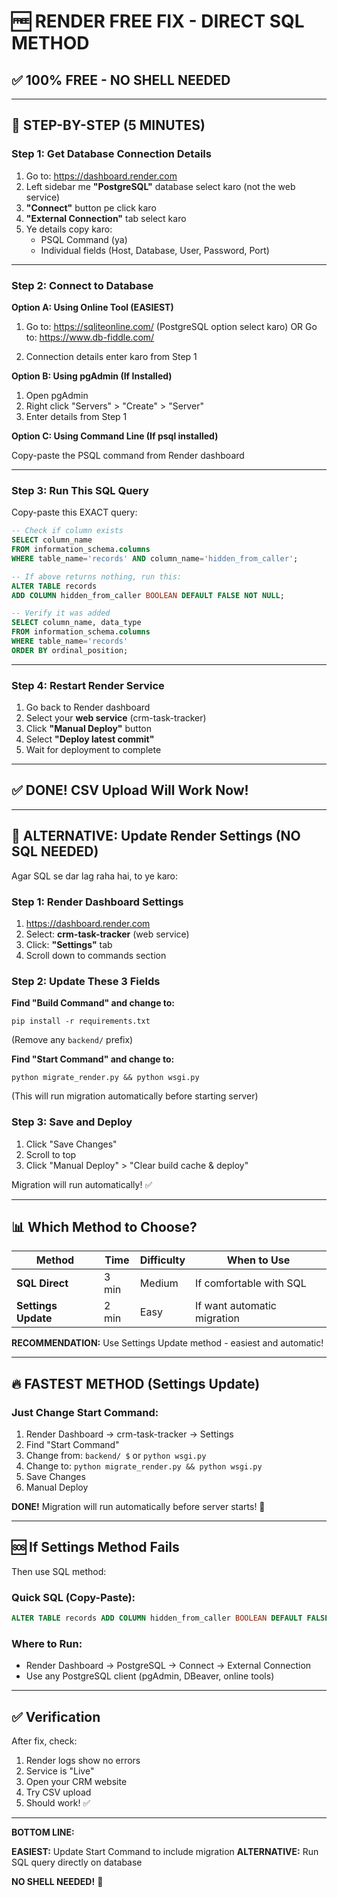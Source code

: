 # 🆓 RENDER FREE FIX - DIRECT SQL METHOD

## ✅ 100% FREE - NO SHELL NEEDED

---

## 📝 STEP-BY-STEP (5 MINUTES)

### Step 1: Get Database Connection Details

1. Go to: https://dashboard.render.com
2. Left sidebar me **"PostgreSQL"** database select karo (not the web service)
3. **"Connect"** button pe click karo
4. **"External Connection"** tab select karo
5. Ye details copy karo:
   - PSQL Command (ya)
   - Individual fields (Host, Database, User, Password, Port)

---

### Step 2: Connect to Database

**Option A: Using Online Tool (EASIEST)**

1. Go to: https://sqliteonline.com/ (PostgreSQL option select karo)
   OR
   Go to: https://www.db-fiddle.com/

2. Connection details enter karo from Step 1

**Option B: Using pgAdmin (If Installed)**

1. Open pgAdmin
2. Right click "Servers" > "Create" > "Server"
3. Enter details from Step 1

**Option C: Using Command Line (If psql installed)**

Copy-paste the PSQL command from Render dashboard

---

### Step 3: Run This SQL Query

Copy-paste this EXACT query:

```sql
-- Check if column exists
SELECT column_name 
FROM information_schema.columns 
WHERE table_name='records' AND column_name='hidden_from_caller';

-- If above returns nothing, run this:
ALTER TABLE records 
ADD COLUMN hidden_from_caller BOOLEAN DEFAULT FALSE NOT NULL;

-- Verify it was added
SELECT column_name, data_type 
FROM information_schema.columns 
WHERE table_name='records' 
ORDER BY ordinal_position;
```

---

### Step 4: Restart Render Service

1. Go back to Render dashboard
2. Select your **web service** (crm-task-tracker)
3. Click **"Manual Deploy"** button
4. Select **"Deploy latest commit"**
5. Wait for deployment to complete

---

## ✅ DONE! CSV Upload Will Work Now!

---

## 🎯 ALTERNATIVE: Update Render Settings (NO SQL NEEDED)

Agar SQL se dar lag raha hai, to ye karo:

### Step 1: Render Dashboard Settings

1. https://dashboard.render.com
2. Select: **crm-task-tracker** (web service)
3. Click: **"Settings"** tab
4. Scroll down to commands section

### Step 2: Update These 3 Fields

**Find "Build Command" and change to:**
```
pip install -r requirements.txt
```
(Remove any `backend/` prefix)

**Find "Start Command" and change to:**
```
python migrate_render.py && python wsgi.py
```
(This will run migration automatically before starting server)

### Step 3: Save and Deploy

1. Click "Save Changes"
2. Scroll to top
3. Click "Manual Deploy" > "Clear build cache & deploy"

Migration will run automatically! ✅

---

## 📊 Which Method to Choose?

| Method | Time | Difficulty | When to Use |
|--------|------|------------|-------------|
| **SQL Direct** | 3 min | Medium | If comfortable with SQL |
| **Settings Update** | 2 min | Easy | If want automatic migration |

**RECOMMENDATION:** Use Settings Update method - easiest and automatic!

---

## 🔥 FASTEST METHOD (Settings Update)

### Just Change Start Command:

1. Render Dashboard → crm-task-tracker → Settings
2. Find "Start Command"
3. Change from: `backend/ $` or `python wsgi.py`
4. Change to: `python migrate_render.py && python wsgi.py`
5. Save Changes
6. Manual Deploy

**DONE!** Migration will run automatically before server starts! 🎉

---

## 🆘 If Settings Method Fails

Then use SQL method:

### Quick SQL (Copy-Paste):
```sql
ALTER TABLE records ADD COLUMN hidden_from_caller BOOLEAN DEFAULT FALSE NOT NULL;
```

### Where to Run:
- Render Dashboard → PostgreSQL → Connect → External Connection
- Use any PostgreSQL client (pgAdmin, DBeaver, online tools)

---

## ✅ Verification

After fix, check:
1. Render logs show no errors
2. Service is "Live"
3. Open your CRM website
4. Try CSV upload
5. Should work! ✅

---

**BOTTOM LINE:**

**EASIEST:** Update Start Command to include migration
**ALTERNATIVE:** Run SQL query directly on database

**NO SHELL NEEDED!** 🎉
